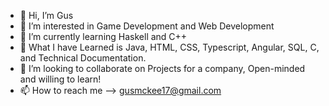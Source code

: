 - 👋 Hi, I’m Gus
- 👀 I’m interested in Game Development and Web Development
- 🌱 I’m currently learning Haskell and C++
- 🧠 What I have Learned is Java, HTML, CSS, Typescript, Angular, SQL, C, and Technical Documentation.
- 💞️ I’m looking to collaborate on Projects for a company, Open-minded and willing to learn!
- 📫 How to reach me --> gusmckee17@gmail.com


